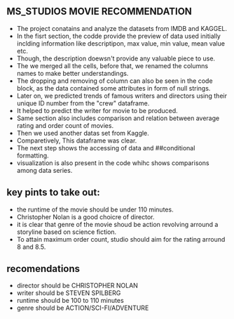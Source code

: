 ## MS_STUDIOS MOVIE RECOMMENDATION
* The project conatains and analyze the datasets from IMDB and KAGGEL.
* In the fisrt section, the codde provide the preview of data used initially inclding information like descriptipon, max value, min value, mean value etc.
* Though, the description doewsn't provide any valuable piece to use.
* The we merged all the cells, before that, we renamed the columns names to make better understandings.
* The dropping and removing of column can also be seen in the code block, as the data contained some attributes in form of null strings.
* Later on, we predicted trends of famous writers and directors using their unique ID number from the "crew" dataframe.
* It helped to predict the writer for movie to be produced.
* Same section also includes comparison and relation between average rating and order count of movies.
* Then we used another datas set from Kaggle.
* Comparetively, This dataframe was clear.
* The next step shows the accessing of data and ##conditional formatting.
* visualization is also present in the code whihc shows comparisons among data series.

## key pints to take out:
* the runtime of the movie should be under 110 minutes.
* Christopher Nolan is a good choicre of director.
* it is clear that genre of the movie shoud be action revolving arround a storyline based on science fiction.
* To attain maximum order count, studio should aim for the rating arround 8 and 8.5.
## recomendations
* director should be CHRISTOPHER NOLAN
* writer should be STEVEN SPILBERG
* runtime should be 100 to 110 minutes
* genre should be ACTION/SCI-FI/ADVENTURE
